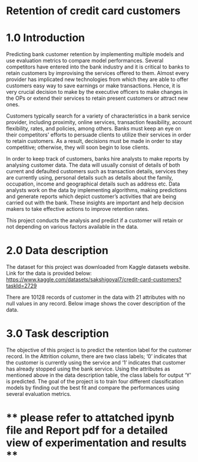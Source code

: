 # Retention of credit card customers
# **1.0 Introduction**
Predicting bank customer retention by implementing multiple models and use evaluation metrics to compare model performances.
Several competitors have entered into the bank industry and it is critical to banks to retain customers by improvising the services offered to them. Almost every provider has implicated new technologies from which they are able to offer customers easy way to save earnings or make transactions. Hence, it is very crucial decision to make by the executive officers to make changes in the OPs or extend their services to retain present customers or attract new ones. 

Customers typically search for a variety of characteristics in a bank service provider, including proximity, online services, transaction feasibility, account flexibility, rates, and policies, among others. Banks must keep an eye on their competitors' efforts to persuade clients to utilize their services in order to retain customers. As a result, decisions must be made in order to stay competitive; otherwise, they will soon begin to lose clients.

In order to keep track of customers, banks hire analysts to make reports by analysing customer data. The data will usually consist of details of both current and defaulted customers such as transaction details, services they are currently using, personal details such as details about the family, occupation, income and geographical details such as address etc. Data analysts work on the data by implementing algorithms, making predictions and generate reports which depict customer’s activities that are being carried out with the bank. These insights are important and help decision makers to take effective actions to improve retention rates. 

This project conducts the analysis and predict if a customer will retain or not depending on various factors available in the data.
# **2.0	Data description**

The dataset for this project was downloaded from Kaggle datasets website. Link for the data is provided below:
https://www.kaggle.com/datasets/sakshigoyal7/credit-card-customers?taskId=2729 

There are 10128 records of customer in the data with 21 attributes with no null values in any record. Below image shows the cover description of the data.
	
# **3.0	Task description**

The objective of this project is to predict the retention label for the customer record. In the Attrition column, there are two class labels; ‘0’ indicates that the customer is currently using the service and ‘1’ indicates that customer has already stopped using the bank service. Using the attributes as mentioned above in the data description table, the class labels for output ‘Y’ is predicted. The goal of the project is to train four different classification models by finding out the best fit and compare the performances using several evaluation metrics.

# ** please refer to attatched ipynb file and Report pdf for a detailed view of experimentation and results **
